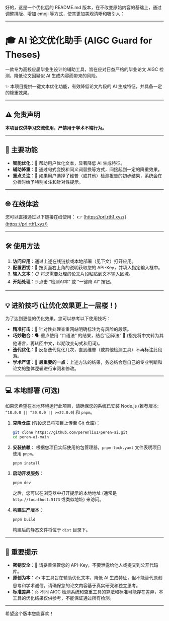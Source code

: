 好的，这是一个优化后的 README.md 版本，在不改变原始内容的基础上，通过调整排版、增加 emoji 等方式，使其更加美观清晰和吸引人：

-----

# 🎓 AI 论文优化助手 (AIGC Guard for Theses)

一款专为高校应届毕业生设计的辅助工具，旨在应对日益严格的毕业论文 AIGC 检测，降低论文因疑似 AI 生成内容而带来的风险。

✨ 本项目提供一键文本优化功能，有效降低论文片段的 AI 生成特征，并具备一定的降重效果。

-----

## ⚠️ 免责声明

**本项目仅供学习交流使用，严禁用于学术不端行为。**

-----

## 🚀 主要功能

  * **智能优化**：📝 帮助用户优化文本，显著降低 AI 生成特征。
  * **辅助降重**：🔄 通过句式变换和同义词替换等方式，间接起到一定的降重效果。
  * **重点关注**：🎯 如果用户选择了维普（或其他）检测报告的初步结果，系统会在分析时给予特别关注和针对性提示。

-----

## 🌐 在线体验

您可以直接通过以下链接在线使用：
👉 [https://prl.rth1.xyz/](https://prl.rth1.xyz/)

-----

## 🛠️ 使用方法

1.  **访问应用**：通过上述在线链接或本地部署（见下文）打开应用。
2.  **配置密钥**：🔑 按页面右上角的说明获取您的 API-Key，并填入指定输入框中。
3.  **输入文本**：📋 将您需要处理的论文片段粘贴到文本输入区域。
4.  **开始处理**：🖱️ 点击 “检测AI率” 或 “一键降 AI” 按钮。

-----

## 💡 进阶技巧 (让优化效果更上一层楼！)

为了达到更佳的优化效果，您可以参考以下使用技巧：

  * **精准打击**：🎯 针对性处理查重网站明确标注为有风险的段落。
  * **巧妙融合**：🗣️ 重点使用 “口语法“ 的结果，结合”回译法“ 🔁 (指先将中文转为其他语言，再转回中文，以期改变句式和用词)。
  * **迭代优化**：🔄 反复迭代优化几次，直到维普（或其他检测工具）不再标注此段落。
  * **学术严谨**：🧠 **最重要的一点**：上述方法的结果，务必结合您自己的专业判断和论文的整体逻辑进行审阅和修改。

-----

## 💻 本地部署 (可选)

如果您希望在本地环境运行此项目，请确保您的系统已安装 Node.js (推荐版本: `^18.0.0 || ^20.0.0 || >=22.0.0`) 和 `pnpm`。

1.  **克隆仓库** (假设您已将项目上传至 Git 仓库)：

    ```bash
    git clone https://github.com/perenliu1/peren-ai.git
    cd peren-ai-main
    ```

2.  **安装依赖**：
    根据您项目实际使用的包管理器，`pnpm-lock.yaml` 文件表明项目使用 `pnpm`。

    ```bash
    pnpm install
    ```

3.  **启动开发服务**：

    ```bash
    pnpm dev
    ```

    之后，您可以在浏览器中打开提示的本地地址 (通常是 `http://localhost:5173` 或类似地址) 来访问。

4.  **构建生产版本**：

    ```bash
    pnpm build
    ```

    构建后的静态文件将位于 `dist` 目录下。

-----

## 🔔 重要提示

  * **密钥安全**：🔑 请妥善保管您的 API-Key，不要泄露给他人或提交到公开代码库。
  * **原创为本**：✍️ 本工具旨在辅助优化文本，降低 AI 生成特征，但不能替代原创思考和学术诚信。请确保您的论文内容基于真实研究和独立思考。
  * **标准差异**：⚖️ 不同 AIGC 检测系统和查重工具的算法和标准可能存在差异，本工具的优化结果仅供参考，不能保证通过所有检测。

-----

希望这个版本您能喜欢！
